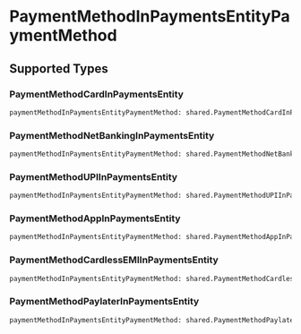 # PaymentMethodInPaymentsEntityPaymentMethod


## Supported Types

### PaymentMethodCardInPaymentsEntity

```python
paymentMethodInPaymentsEntityPaymentMethod: shared.PaymentMethodCardInPaymentsEntity = /* values here */
```

### PaymentMethodNetBankingInPaymentsEntity

```python
paymentMethodInPaymentsEntityPaymentMethod: shared.PaymentMethodNetBankingInPaymentsEntity = /* values here */
```

### PaymentMethodUPIInPaymentsEntity

```python
paymentMethodInPaymentsEntityPaymentMethod: shared.PaymentMethodUPIInPaymentsEntity = /* values here */
```

### PaymentMethodAppInPaymentsEntity

```python
paymentMethodInPaymentsEntityPaymentMethod: shared.PaymentMethodAppInPaymentsEntity = /* values here */
```

### PaymentMethodCardlessEMIInPaymentsEntity

```python
paymentMethodInPaymentsEntityPaymentMethod: shared.PaymentMethodCardlessEMIInPaymentsEntity = /* values here */
```

### PaymentMethodPaylaterInPaymentsEntity

```python
paymentMethodInPaymentsEntityPaymentMethod: shared.PaymentMethodPaylaterInPaymentsEntity = /* values here */
```

